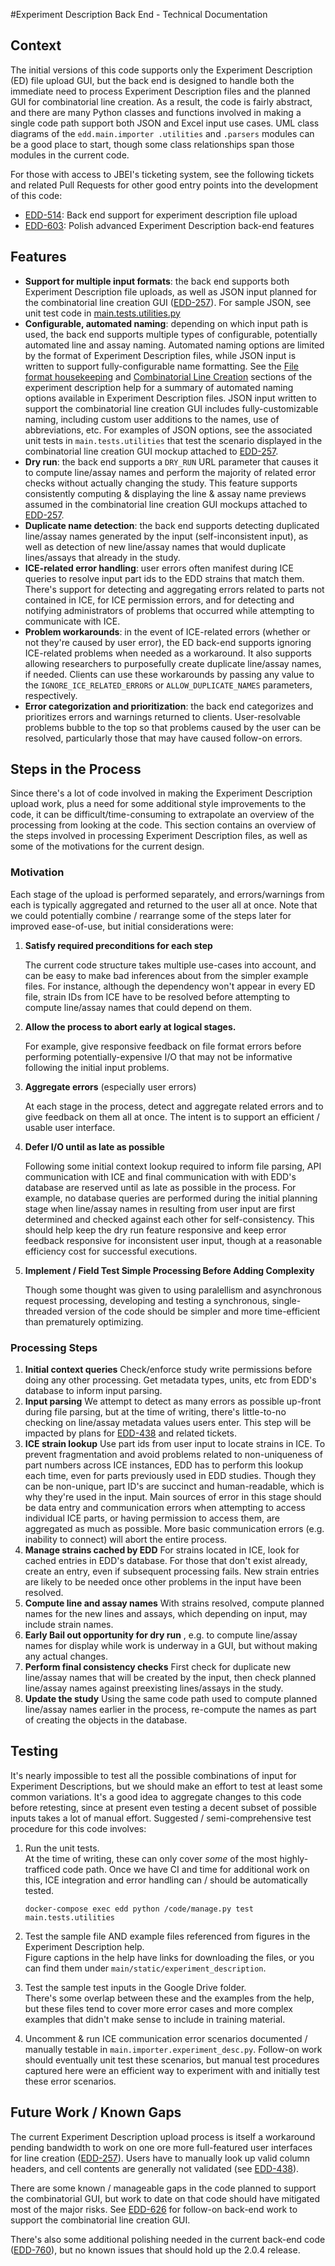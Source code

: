 #Experiment Description Back End - Technical Documentation

## Context

The initial versions of this code supports only the Experiment Description (ED) file upload GUI, 
but the back end is designed to handle both the immediate need to process 
Experiment Description files and the planned GUI for combinatorial line creation. As a result, the 
code is fairly 
abstract, and there are many Python classes and functions involved in making a single code path 
support both JSON and Excel input use cases. UML class diagrams of the `edd.main.importer
.utilities` and `.parsers` modules can be a good place to start, though some class relationships
span those modules in the current code.

For those with access to JBEI's ticketing system, see the following tickets and related Pull 
Requests for other good entry points into the development of this code:

* [EDD-514][1]: Back end support for experiment description file upload
* [EDD-603][2]: Polish advanced Experiment Description back-end features

## Features

* **Support for multiple input formats**: the back end supports both Experiment Description file 
  uploads, as well as JSON input planned for the combinatorial line creation GUI ([EDD-257][3]).
   For sample JSON, see unit test code in [main.tests.utilities.py](../main/tests/utilities.py)
* **Configurable, automated naming**: depending on which input path is used, the back end
  supports multiple types of configurable, potentially automated line and assay naming. Automated
  naming options are limited by the format of Experiment Description files, while JSON input is
  written to support fully-configurable name formatting.  See the [File format housekeeping][4] and
  [Combinatorial Line Creation][5] sections of the experiment description help for a 
  summary of automated naming options available in Experiment Description files. JSON input written
  to support the combinatorial line creation GUI includes fully-customizable naming, including 
  custom user additions to the names, use of abbreviations, etc.  For examples of JSON options,
  see the associated unit tests in `main.tests.utilities` that test the scenario displayed in
  the combinatorial line creation GUI mockup attached to [EDD-257][3].
* **Dry run**: the back end supports a `DRY_RUN` URL parameter that causes it to compute line/assay 
  names and perform the majority of related error checks without actually changing the study. This 
  feature supports consistently computing & displaying the line & assay name previews assumed in 
  the combinatorial line creation GUI mockups attached to [EDD-257][3].
* **Duplicate name detection**: the back end supports detecting duplicated line/assay names 
  generated by the input (self-inconsistent input), as well as detection of new line/assay
  names that would duplicate lines/assays that already in the study.
* **ICE-related error handling**: user errors often manifest during ICE queries to resolve input 
  part ids to the EDD strains that match them.  There's support for detecting and aggregating 
  errors related to parts not contained in ICE, for ICE permission errors, and for detecting and 
  notifying administrators of problems that occurred while attempting to communicate with ICE.
* **Problem workarounds**: in the event of ICE-related errors (whether or not they're caused by 
  user error), the ED back-end supports ignoring ICE-related problems when needed as a workaround.
   It also supports allowing researchers to purposefully create duplicate line/assay names, if 
   needed. Clients can use these workarounds by passing any value to the 
   `IGNORE_ICE_RELATED_ERRORS` or `ALLOW_DUPLICATE_NAMES` parameters, respectively.
* **Error categorization and prioritization**: the back end categorizes and prioritizes errors 
  and warnings returned to clients.  User-resolvable problems bubble to the top so that problems
  caused by the user can be resolved, particularly those that may have caused follow-on errors.
  

## Steps in the Process

Since there's a lot of code involved in making the Experiment Description upload work, plus a need 
for some additional style improvements to the code, it can be difficult/time-consuming to 
extrapolate an overview of the processing from looking at the code.  This section contains an 
overview of the steps involved in processing Experiment Description files, as well as some of the 
motivations for the current design.

### Motivation
Each stage of the upload is performed separately, and errors/warnings from each is typically
aggregated and returned to the user all at once. Note that we could potentially combine / 
rearrange some of the steps later for improved ease-of-use, but initial considerations were: 
1. **Satisfy required preconditions for each step**

   The current code structure takes multiple use-cases into account, and can be easy
   to make bad inferences about from the simpler example files. For instance, although the 
   dependency won't appear in every ED file, strain IDs from ICE have to be resolved before 
   attempting to compute line/assay names that could depend on them.
2. **Allow the process to abort early at logical stages.**

   For example, give responsive feedback on file format errors before performing 
   potentially-expensive I/O that may not be informative following the initial input problems.
3. **Aggregate errors** (especially user errors)

   At each stage in the process, detect and aggregate related errors and to give feedback on them 
   all at once. The intent is to support an efficient / usable user interface.
4. **Defer I/O until as late as possible**

   Following some initial context lookup required to inform file parsing, API 
   communication with ICE and final communication with with EDD's database are reserved until as 
   late as possible in the process.  For example, no database queries are performed during the 
   initial planning stage when line/assay names in resulting from user input are first determined 
   and checked against each other for self-consistency.  This should help keep the dry run feature 
   responsive and keep error feedback responsive for inconsistent user input, though at a 
   reasonable efficiency cost for successful executions.
5. **Implement / Field Test Simple Processing Before Adding Complexity**

   Though some thought was given to using paralellism and asynchronous request processing, 
   developing and testing a synchronous, single-threaded version of the code should be simpler and
   more time-efficient than prematurely optimizing.
   
### Processing Steps

1. **Initial context queries**
   Check/enforce study write
   permissions before doing any other processing. Get metadata types, units, etc from EDD's 
   database to inform input parsing.
2. **Input parsing**
   We attempt to detect as many errors as possible up-front during file parsing, but at the time
   of writing, there's little-to-no checking on line/assay metadata values users enter.  This step 
   will be impacted by plans for [EDD-438][5] and related tickets.
3. **ICE strain lookup**
   Use part ids from user input to locate strains in ICE.  To prevent fragmentation and avoid
   problems related to non-uniqueness of part numbers across ICE instances, EDD has to perform this
   lookup each time, even for parts previously used in EDD studies. Though they can be non-unique,
   part ID's are succinct and human-readable, which is why they're used in the input.
   Main sources of error in this stage should be data entry and communication errors when 
   attempting to access individual ICE parts, or having permission to access them, are aggregated 
   as much as possible. More basic communication errors (e.g. inability to connect) will abort the 
   entire process.
4. **Manage strains cached by EDD**
   For strains located in ICE, look for cached entries in EDD's database.  For those that don't 
   exist already, create an entry, even if subsequent processing fails. New strain entries are 
   likely to be needed once other problems in the input have been resolved.
5. **Compute line and assay names**
   With strains resolved, compute planned names for the new lines and assays, which depending on
   input, may include strain names.
6. **Early Bail out opportunity for dry run** , e.g. to compute line/assay names for display
   while work is underway in a GUI, but without making any actual changes.
7. **Perform final consistency checks**
   First check for duplicate new line/assay names that will be created by the input, then check
   planned line/assay names against preexisting lines/assays in the study.
8. **Update the study**
   Using the same code path used to compute planned line/assay names earlier in the process,
   re-compute the names as part of creating the objects in the database.

## Testing

It's nearly impossible to test all the possible combinations of input for Experiment Descriptions,
but we should make an effort to test at least some common variations.  It's a good idea to 
aggregate changes to this code before retesting, since at present even testing a decent subset of possible 
inputs takes a lot of manual effort.  Suggested / semi-comprehensive test procedure for this code involves:

1. Run the unit tests.  
   At the time of writing, these can only cover *some* of the most highly-trafficed code path. 
   Once we have CI and time for additional work on this, ICE integration and error handling can / 
   should be automatically tested.
   
       docker-compose exec edd python /code/manage.py test main.tests.utilities
	
2. Test the sample file AND example files referenced from figures in the Experiment Description 
   help.  
   Figure captions in the help have links for downloading the files, or you can find them under 
   `main/static/experiment_description`.
   
3. Test the sample test inputs in the Google Drive folder.  
   There's some overlap between these and the examples from the help, but these files tend to cover 
   more error cases and more complex examples that didn't make sense to include in training 
   material.

4. Uncomment & run ICE communication error scenarios documented / manually testable in 
   `main.importer.experiment_desc.py`.  Follow-on work should eventually unit test these scenarios, 
   but manual test procedures captured here were an efficient way to experiment with and initially 
   test these error scenarios.

## Future Work / Known Gaps

The current Experiment Description upload process is itself a workaround pending bandwidth to work
on one ore more full-featured user interfaces for line creation ([EDD-257][3]). Users have to 
manually look up valid column headers, and cell contents are generally not validated (see 
[EDD-438][5]).

There are some known / manageable gaps in the code planned to support the combinatorial GUI, but
work to date on that code should have mitigated most of the major risks. See [EDD-626][8] for 
follow-on back-end work to support the combinatorial line creation GUI.

There's also some additional polishing needed in the current back-end code ([EDD-760][7]), but no 
known issues that should hold up the 2.0.4 release.

[1]:    https://support.jbei.org/browse/EDD-514
[2]:    https://support.jbei.org/browse/EDD-603
[3]:    https://support.jbei.org/browse/EDD-257
[4]:    http://edd.jbei.org/help/experiment_description/#housekeeping
[5]:    http://edd.jbei.org/help/experiment_description/#combinatorial_line
[6]:    https://support.jbei.org/browse/EDD-438
[7]:    https://support.jbei.org/browse/EDD-760
[8]:    https://support.jbei.org/browse/EDD-628